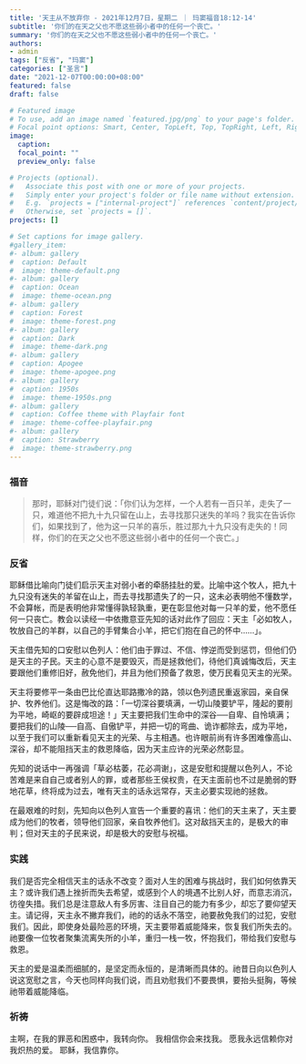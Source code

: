```yaml
---
title: '天主从不放弃你 - 2021年12月7日，星期二 ｜ 玛窦福音18:12-14'
subtitle: '你们的在天之父也不愿这些弱小者中的任何一个丧亡。'
summary: '你们的在天之父也不愿这些弱小者中的任何一个丧亡。'
authors:
- admin
tags: ["反省", "玛窦"]
categories: ["圣言"]
date: "2021-12-07T00:00:00+08:00"
featured: false
draft: false

# Featured image
# To use, add an image named `featured.jpg/png` to your page's folder.
# Focal point options: Smart, Center, TopLeft, Top, TopRight, Left, Right, BottomLeft, Bottom, BottomRight
image:
  caption:
  focal_point: ""
  preview_only: false

# Projects (optional).
#   Associate this post with one or more of your projects.
#   Simply enter your project's folder or file name without extension.
#   E.g. `projects = ["internal-project"]` references `content/project/deep-learning/index.md`.
#   Otherwise, set `projects = []`.
projects: []

# Set captions for image gallery.
#gallery_item:
#- album: gallery
#  caption: Default
#  image: theme-default.png
#- album: gallery
#  caption: Ocean
#  image: theme-ocean.png
#- album: gallery
#  caption: Forest
#  image: theme-forest.png
#- album: gallery
#  caption: Dark
#  image: theme-dark.png
#- album: gallery
#  caption: Apogee
#  image: theme-apogee.png
#- album: gallery
#  caption: 1950s
#  image: theme-1950s.png
#- album: gallery
#  caption: Coffee theme with Playfair font
#  image: theme-coffee-playfair.png
#- album: gallery
#  caption: Strawberry
#  image: theme-strawberry.png
---
```


### 福音
> 那时，耶稣对门徒们说：「你们认为怎样，一个人若有一百只羊，走失了一只，难道他不把九十九只留在山上，去寻找那只迷失的羊吗？我实在告诉你们，如果找到了，他为这一只羊的喜乐，胜过那九十九只没有走失的！同样，你们的在天之父也不愿这些弱小者中的任何一个丧亡。」

### 反省
耶稣借比喻向门徒们启示天主对弱小者的牵肠挂肚的爱。比喻中这个牧人，把九十九只没有迷失的羊留在山上，而去寻找那遗失了的一只，这未必表明他不懂数学，不会算帐，而是表明他非常懂得孰轻孰重，更在彰显他对每一只羊的爱，他不愿任何一只丧亡。教会以读经一中依撒意亚先知的话对此作了回应：天主「必如牧人，牧放自己的羊群，以自己的手臂集合小羊，把它们抱在自己的怀中……」。

天主借先知的口安慰以色列人：他们由于罪过、不信、悖逆而受到惩罚，但他们仍是天主的子民。天主的心意不是要毁灭，而是拯救他们，待他们真诚悔改后，天主要跟他们重修旧好，赦免他们，并且为他们预备了救恩，使万民看见天主的光荣。

天主将要修平一条由巴比伦直达耶路撒冷的路，领以色列遗民重返家园，亲自保护、牧养他们。这是悔改的路：「一切深谷要填满，一切山陵要铲平，隆起的要削为平地，崎岖的要辟成坦途！」天主要把我们生命中的深谷──自卑、自怜填满；要把我们的山陵──自高、自傲铲平，并把一切的弯曲、诡诈都除去，成为平地，以至于我们可以重新看见天主的光荣、与主相遇。也许眼前尚有许多困难像高山、深谷，却不能阻挡天主的救恩降临，因为天主应许的光荣必然彰显。

先知的说话中一再强调「草必枯萎，花必凋谢」，这是安慰和提醒以色列人，不论苦难是来自自己或者别人的罪，或者那些王侯权贵，在天主面前也不过是脆弱的野地花草，终将成为过去，唯有天主的话永远常存，天主必要实现祂的拯救。

在最艰难的时刻，先知向以色列人宣告一个重要的喜讯：他们的天主来了，天主要成为他们的牧者，领导他们回家，亲自牧养他们。这对敌挡天主的，是极大的审判；但对天主的子民来说，却是极大的安慰与祝福。

### 实践
我们是否完全相信天主的话永不改变？面对人生的困难与挑战时，我们如何依靠天主？或许我们遇上挫折而失去希望，或感到个人的境遇不比别人好，而意志消沉，彷徨失措。我们总是注意敌人有多厉害、注目自己的能力有多少，却忘了要仰望天主。请记得，天主永不撇弃我们，祂的的话永不落空，祂要赦免我们的过犯，安慰我们。因此，即使身处最险恶的环境，天主要带着威能降来，恢复我们所失去的。祂要像一位牧者聚集流离失所的小羊，重归一栈一牧，怀抱我们，带给我们安慰与救恩。

天主的爱是温柔而细腻的，是坚定而永恒的，是清晰而具体的。祂昔日向以色列人说这宽慰之言，今天也同样向我们说，而且劝慰我们不要畏惧，要抬头挺胸，等候祂带着威能降临。

### 祈祷
主啊，在我的罪恶和困惑中，我转向你。 我相信你会来找我。 愿我永远信赖你对我炽热的爱。 耶稣，我信靠你。
